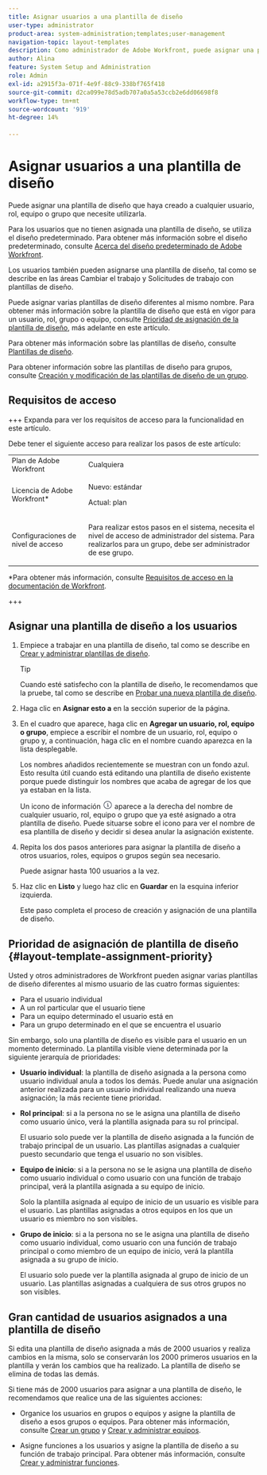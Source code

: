 ```yaml
---
title: Asignar usuarios a una plantilla de diseño
user-type: administrator
product-area: system-administration;templates;user-management
navigation-topic: layout-templates
description: Como administrador de Adobe Workfront, puede asignar una plantilla de diseño que haya creado a cualquier usuario, función de trabajo, equipo o grupo que necesite utilizarla.
author: Alina
feature: System Setup and Administration
role: Admin
exl-id: a2915f3a-071f-4e9f-88c9-338bf765f418
source-git-commit: d2ca099e78d5adb707a0a5a53ccb2e6dd06698f8
workflow-type: tm+mt
source-wordcount: '919'
ht-degree: 14%

---
```


# Asignar usuarios a una plantilla de diseño

Puede asignar una plantilla de diseño que haya creado a cualquier usuario, rol, equipo o grupo que necesite utilizarla.

Para los usuarios que no tienen asignada una plantilla de diseño, se utiliza el diseño predeterminado. Para obtener más información sobre el diseño predeterminado, consulte [Acerca del diseño predeterminado de Adobe Workfront](../../../administration-and-setup/customize-workfront/use-layout-templates/about-the-default-wf-layout.md).

Los usuarios también pueden asignarse una plantilla de diseño, tal como se describe en las áreas Cambiar el trabajo y Solicitudes de trabajo con plantillas de diseño.

Puede asignar varias plantillas de diseño diferentes al mismo nombre. Para obtener más información sobre la plantilla de diseño que está en vigor para un usuario, rol, grupo o equipo, consulte [Prioridad de asignación de la plantilla de diseño](#layout-template-assignment-priority), más adelante en este artículo.

Para obtener más información sobre las plantillas de diseño, consulte [Plantillas de diseño](../../../administration-and-setup/customize-workfront/use-layout-templates/use-layout-templates-customize-ui.md).

Para obtener información sobre las plantillas de diseño para grupos, consulte [Creación y modificación de las plantillas de diseño de un grupo](../../../administration-and-setup/manage-groups/work-with-group-objects/create-and-modify-a-groups-layout-templates.md).

## Requisitos de acceso

+++ Expanda para ver los requisitos de acceso para la funcionalidad en este artículo.

Debe tener el siguiente acceso para realizar los pasos de este artículo:

<table style="table-layout:auto"> 
 <col> 
 <col> 
 <tbody> 
  <tr> 
   <td role="rowheader">Plan de Adobe Workfront</td> 
   <td>Cualquiera</td> 
  </tr> 
  <tr> 
   <td role="rowheader">Licencia de Adobe Workfront*</td> 
   <td><p>Nuevo: estándar</p>
  <p> Actual: plan</p>
   </td> 
  </tr> 
  <tr> 
   <td role="rowheader">Configuraciones de nivel de acceso</td> 
   <td> <p>Para realizar estos pasos en el sistema, necesita el nivel de acceso de administrador del sistema.
Para realizarlos para un grupo, debe ser administrador de ese grupo.</p> </td> 
  </tr> 
 </tbody> 
</table>

*Para obtener más información, consulte [Requisitos de acceso en la documentación de Workfront](/help/quicksilver/administration-and-setup/add-users/access-levels-and-object-permissions/access-level-requirements-in-documentation.md).

+++

## Asignar una plantilla de diseño a los usuarios

1. Empiece a trabajar en una plantilla de diseño, tal como se describe en [Crear y administrar plantillas de diseño](../../../administration-and-setup/customize-workfront/use-layout-templates/create-and-manage-layout-templates.md).

   >[!TIP]
   >
   >Cuando esté satisfecho con la plantilla de diseño, le recomendamos que la pruebe, tal como se describe en [Probar una nueva plantilla de diseño](../../../administration-and-setup/customize-workfront/use-layout-templates/test-a-layout-template.md).

1. Haga clic en **Asignar esto a** en la sección superior de la página.
1. En el cuadro que aparece, haga clic en **Agregar un usuario, rol, equipo o grupo**, empiece a escribir el nombre de un usuario, rol, equipo o grupo y, a continuación, haga clic en el nombre cuando aparezca en la lista desplegable.

   Los nombres añadidos recientemente se muestran con un fondo azul. Esto resulta útil cuando está editando una plantilla de diseño existente porque puede distinguir los nombres que acaba de agregar de los que ya estaban en la lista.

   Un icono de información ![Icono de información](assets/info-icon.png) aparece a la derecha del nombre de cualquier usuario, rol, equipo o grupo que ya esté asignado a otra plantilla de diseño. Puede situarse sobre el icono para ver el nombre de esa plantilla de diseño y decidir si desea anular la asignación existente.

1. Repita los dos pasos anteriores para asignar la plantilla de diseño a otros usuarios, roles, equipos o grupos según sea necesario.

   Puede asignar hasta 100 usuarios a la vez.

1. Haz clic en **Listo** y luego haz clic en **Guardar** en la esquina inferior izquierda.

   Este paso completa el proceso de creación y asignación de una plantilla de diseño.

## Prioridad de asignación de plantilla de diseño {#layout-template-assignment-priority}

Usted y otros administradores de Workfront pueden asignar varias plantillas de diseño diferentes al mismo usuario de las cuatro formas siguientes:

* Para el usuario individual
* A un rol particular que el usuario tiene
* Para un equipo determinado el usuario está en
* Para un grupo determinado en el que se encuentra el usuario

Sin embargo, solo una plantilla de diseño es visible para el usuario en un momento determinado. La plantilla visible viene determinada por la siguiente jerarquía de prioridades:

* **Usuario individual**: la plantilla de diseño asignada a la persona como usuario individual anula a todos los demás. Puede anular una asignación anterior realizada para un usuario individual realizando una nueva asignación; la más reciente tiene prioridad.
* **Rol principal**: si a la persona no se le asigna una plantilla de diseño como usuario único, verá la plantilla asignada para su rol principal.

  El usuario solo puede ver la plantilla de diseño asignada a la función de trabajo principal de un usuario. Las plantillas asignadas a cualquier puesto secundario que tenga el usuario no son visibles.

* **Equipo de inicio**: si a la persona no se le asigna una plantilla de diseño como usuario individual o como usuario con una función de trabajo principal, verá la plantilla asignada a su equipo de inicio.

  Solo la plantilla asignada al equipo de inicio de un usuario es visible para el usuario. Las plantillas asignadas a otros equipos en los que un usuario es miembro no son visibles.

* **Grupo de inicio**: si a la persona no se le asigna una plantilla de diseño como usuario individual, como usuario con una función de trabajo principal o como miembro de un equipo de inicio, verá la plantilla asignada a su grupo de inicio.

  El usuario solo puede ver la plantilla asignada al grupo de inicio de un usuario. Las plantillas asignadas a cualquiera de sus otros grupos no son visibles.

## Gran cantidad de usuarios asignados a una plantilla de diseño

Si edita una plantilla de diseño asignada a más de 2000 usuarios y realiza cambios en la misma, solo se conservarán los 2000 primeros usuarios en la plantilla y verán los cambios que ha realizado. La plantilla de diseño se elimina de todas las demás.

Si tiene más de 2000 usuarios para asignar a una plantilla de diseño, le recomendamos que realice una de las siguientes acciones:

* Organice los usuarios en grupos o equipos y asigne la plantilla de diseño a esos grupos o equipos. Para obtener más información, consulte [Crear un grupo](../../../administration-and-setup/manage-groups/create-and-manage-groups/create-a-group.md) y [Crear y administrar equipos](../../../people-teams-and-groups/create-and-manage-teams/create-and-mange-teams.md).

* Asigne funciones a los usuarios y asigne la plantilla de diseño a su función de trabajo principal. Para obtener más información, consulte [Crear y administrar funciones](../../../administration-and-setup/set-up-workfront/organizational-setup/create-manage-job-roles.md).

